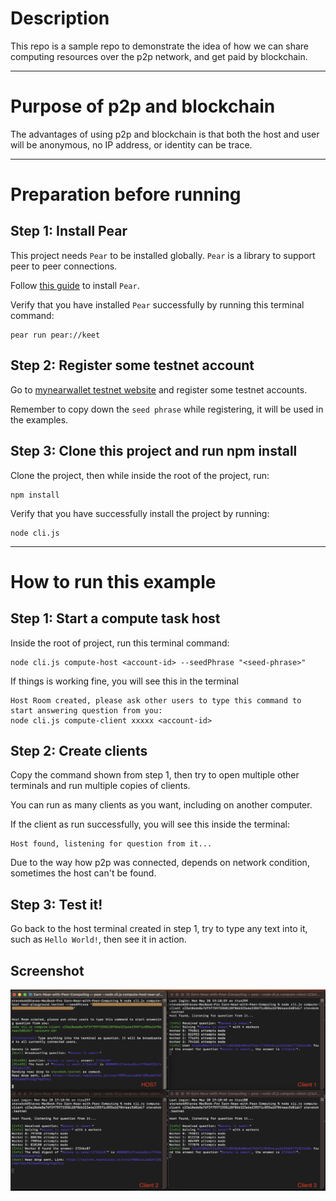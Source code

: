 # Description

This repo is a sample repo to demonstrate the idea of how we can share computing resources over the p2p network, and get paid by blockchain.

---

# Purpose of p2p and blockchain

The advantages of using p2p and blockchain is that both the host and user will be anonymous, no IP address, or identity can be trace.

---

# Preparation before running

## Step 1: Install Pear

This project needs `Pear` to be installed globally. `Pear` is a library to support peer to peer connections.

Follow [this guide](https://docs.pears.com/guides/getting-started) to install `Pear`.

Verify that you have installed `Pear` successfully by running this terminal command:

```shell
pear run pear://keet
```

## Step 2: Register some testnet account

Go to [mynearwallet testnet website](https://testnet.mynearwallet.com/) and register some testnet accounts.

Remember to copy down the `seed phrase` while registering, it will be used in the examples.

## Step 3: Clone this project and run npm install

Clone the project, then while inside the root of the project, run:

```shell
npm install
```

Verify that you have successfully install the project by running:

```shell
node cli.js
```

---

# How to run this example

## Step 1: Start a compute task host

Inside the root of project, run this terminal command:

```shell
node cli.js compute-host <account-id> --seedPhrase "<seed-phrase>"
```

If things is working fine, you will see this in the terminal

```shell
Host Room created, please ask other users to type this command to start answering question from you:
node cli.js compute-client xxxxx <account-id>
```

## Step 2: Create clients

Copy the command shown from step 1, then try to open multiple other terminals and run multiple copies of clients.

You can run as many clients as you want, including on another computer.

If the client as run successfully, you will see this inside the terminal:

```shell
Host found, listening for question from it...
```

Due to the way how p2p was connected, depends on network condition, sometimes the host can't be found.

## Step 3: Test it!

Go back to the host terminal created in step 1, try to type any text into it, such as `Hello World!`, then see it in action.

## Screenshot

![screenshot](./markdown/screenshot.png)
